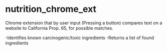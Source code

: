 # nutrition_chrome_ext
Chrome extension that by user input (Pressing a button) compares text on a website to California Prop. 65, 
for possible matches.

-Identifies known carcinogenic/toxic ingredients
-Returns a list of found ingredients

###
